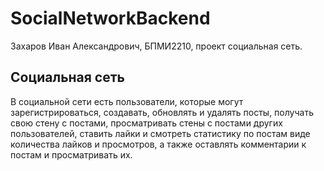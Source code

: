 # SocialNetworkBackend

Захаров Иван Александрович, БПМИ2210, проект социальная сеть.

## Социальная сеть
В социальной сети есть пользователи, которые могут зарегистрироваться, создавать, обновлять и удалять посты, получать свою стену с постами, просматривать стены с постами других пользователей, ставить лайки и смотреть статистику по постам виде количества лайков и просмотров, а также оставлять комментарии к постам и просматривать их.
